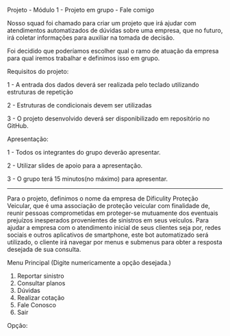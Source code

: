 Projeto - Módulo 1 - Projeto em grupo - Fale comigo
  
  Nosso squad foi chamado para criar um projeto que irá ajudar com atendimentos automatizados de dúvidas sobre uma empresa, que no futuro, irá coletar informações para auxiliar na tomada de decisão.

Foi decidido que poderíamos escolher qual o ramo de atuação da empresa para qual iremos trabalhar e definimos isso em grupo.

Requisitos do projeto:

1 - A entrada dos dados deverá ser realizada pelo teclado utilizando estruturas de repetição

2 - Estruturas de condicionais devem ser utilizadas

3 - O projeto desenvolvido deverá ser disponibilizado em repositório no GitHub.

Apresentação:

1 - Todos os integrantes do grupo deverão apresentar.

2 - Utilizar slides de apoio para a apresentação.

3 - O grupo terá 15 minutos(no máximo) para apresentar.

-----------------------------------------------------------------------------------------------------------------------------------------------------------------------

  Para o projeto, definimos o nome da empresa de Dificulity Proteção Veicular, que é uma associação de proteção veicular com finalidade de, reunir pessoas comprometidas em proteger-se mutuamente dos eventuais prejuízos inesperados provenientes de sinistros em seus veículos.
  Para ajudar a empresa com o atendimento inicial de seus clientes seja por, redes sociais e outros aplicativos de smartphone, este bot automatizado será utilizado, o cliente irá navegar por menus e submenus para obter a resposta desejada de sua consulta.
  
Menu Principal (Digite numericamente a opção desejada.)

1. Reportar sinistro
2. Consultar planos
3. Dúvidas
4. Realizar cotação
5. Fale Conosco
6. Sair 

Opção: 
